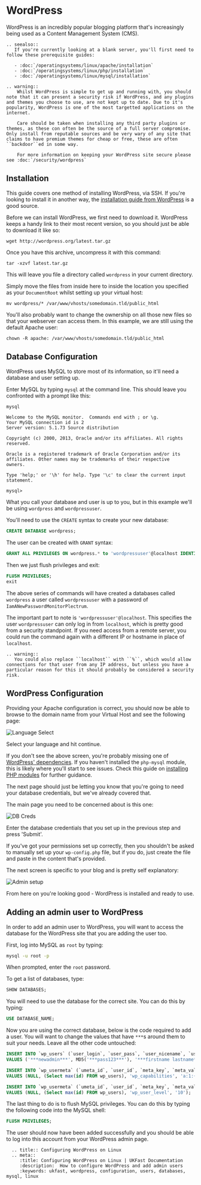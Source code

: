 # WordPress

WordPress is an incredibly popular blogging platform that's increasingly being used as a Content Management System (CMS).

```eval_rst
.. seealso::
   If you're currently looking at a blank server, you'll first need to follow these prerequisite guides:

   - :doc:`/operatingsystems/linux/apache/installation`
   - :doc:`/operatingsystems/linux/php/installation`
   - :doc:`/operatingsystems/linux/mysql/installation`

```

```eval_rst
.. warning::
    Whilst WordPress is simple to get up and running with, you should note that it can present a security risk if WordPress, and any plugins and themes you choose to use, are not kept up to date. Due to it's popularity, WordPress is one of the most targetted applications on the internet.

    Care should be taken when installing any third party plugins or themes, as these con often be the source of a full server compromise. Only install from reputable sources and be very wary of any site that claims to have premium themes for cheap or free, these are often ``backdoor``ed in some way.

    For more information on keeping your WordPress site secure please see :doc:`/security/wordpress`
```

## Installation

This guide covers one method of installing WordPress, via SSH. If you're looking to install it in another way, the [installation guide from WordPress](http://codex.wordpress.org/Installing_WordPress) is a good source.

Before we can install WordPress, we first need to download it. WordPress keeps a handy link to their most recent version, so you should just be able to download it like so:

```console
wget http://wordpress.org/latest.tar.gz
```

Once you have this archive, uncompress it with this command:

```console
tar -xzvf latest.tar.gz
```

This will leave you file a directory called `wordpress` in your current directory.

Simply move the files from inside here to inside the location you specified as your `DocumentRoot` whilst setting up your virtual host:

```console
mv wordpress/* /var/www/vhosts/somedomain.tld/public_html
```

You'll also probably want to change the ownership on all those new files so that your webserver can access them. In this example, we are still using the default Apache user:

```console
chown -R apache: /var/www/vhosts/somedomain.tld/public_html
```

## Database Configuration

WordPress uses MySQL to store most of its information, so it'll need a database and user setting up.

Enter MySQL by typing `mysql` at the command line. This should leave you confronted with a prompt like this:

```bash
mysql
```

```console
Welcome to the MySQL monitor.  Commands end with ; or \g.
Your MySQL connection id is 2
Server version: 5.1.73 Source distribution

Copyright (c) 2000, 2013, Oracle and/or its affiliates. All rights reserved.

Oracle is a registered trademark of Oracle Corporation and/or its
affiliates. Other names may be trademarks of their respective
owners.

Type 'help;' or '\h' for help. Type '\c' to clear the current input statement.

mysql>
```

What you call your database and user is up to you, but in this example we'll be using `wordpress` and `wordpressuser`.

You'll need to use the `CREATE` syntax to create your new database:

```sql
CREATE DATABASE wordpress;
```

The user can be created with `GRANT` syntax:

```sql
GRANT ALL PRIVILEGES ON wordpress.* to 'wordpressuser'@localhost IDENTIFIED BY 'IamANewPasswordMonitorPlectrum';
```

Then we just flush privileges and exit:

```sql
FLUSH PRIVILEGES;
exit
```

The above series of commands will have created a databases called `wordpress` a user called `wordpressuser` with a password of `IamANewPasswordMonitorPlectrum`.

The important part to note is `'wordpressuser'@localhost`. This specifies the user `wordpressuser` can only log in from `localhost`, which is pretty good from a security standpoint. If you need access from a remote server, you could run the command again with a different IP or hostname in place of `localhost`.

```eval_rst
.. warning::
   You could also replace ``localhost`` with ``%``, which would allow connections for that user from any IP address, but unless you have a particular reason for this it should probably be considered a security risk.
```

## WordPress Configuration

Providing your Apache configuration is correct, you should now be able to browse to the domain name from your Virtual Host and see the following page:

![Language Select](files/wordpress1.png)

Select your language and hit continue.

If you don't see the above screen, you're probably missing one of [WordPress' dependencies](https://wordpress.org/about/requirements/). If you haven't installed the `php-mysql` module, this is likely where you'll start to see issues. Check this guide on [installing PHP modules](/operatingsystems/linux/php/moduleinstallation) for further guidance.

The next page should just be letting you know that you're going to need your database credentials, but we've already covered that.

The main page you need to be concerned about is this one:

![DB Creds](files/wordpress2.png)

Enter the database credentials that you set up in the previous step and press 'Submit'.

If you've got your permissions set up correctly, then you shouldn't be asked to manually set up your `wp-config.php` file, but if you do, just create the file and paste in the content that's provided.

The next screen is specific to your blog and is pretty self explanatory:

![Admin setup](files/wordpress3.png)

From here on you're looking good - WordPress is installed and ready to use.

## Adding an admin user to WordPress

In order to add an admin user to WordPress, you will want to access the database for the WordPress site that you are adding the user too.

First, log into MySQL as `root` by typing:

```bash
mysql -u root -p
```

When prompted, enter the `root` password.

To get a list of databases, type:

```sql
SHOW DATABASES;
```

You will need to use the database for the correct site. You can do this by typing:

```sql
USE DATABASE_NAME;
```

Now you are using the correct database, below is the code required to add a user. You will want to change the values that have `***`s around them to suit your needs. Leave all the other code untouched:

```sql
INSERT INTO `wp_users` (`user_login`, `user_pass`, `user_nicename`, `user_email`, `user_status`)
VALUES ('***newadmin***', MD5('***pass123***'), '***firstname lastname***', '***email@example.com***', '0');

INSERT INTO `wp_usermeta` (`umeta_id`, `user_id`, `meta_key`, `meta_value`)
VALUES (NULL, (Select max(id) FROM wp_users), 'wp_capabilities', 'a:1:{s:13:"administrator";s:1:"1";}');

INSERT INTO `wp_usermeta` (`umeta_id`, `user_id`, `meta_key`, `meta_value`)
VALUES (NULL, (Select max(id) FROM wp_users), 'wp_user_level', '10');
```

The last thing to do is to flush MySQL privileges. You can do this by typing the following code into the MySQL shell:

```sql
FLUSH PRIVILEGES;
```

The user should now have been added successfully and you should be able to log into this account from your WordPress admin page.

```eval_rst
  .. title:: Configuring WordPress on Linux
  .. meta::
     :title: Configuring WordPress on Linux | UKFast Documentation
     :description:  How to configure WordPress and add admin users
     :keywords: ukfast, wordpress, configuration, users, databases, mysql, linux
```

